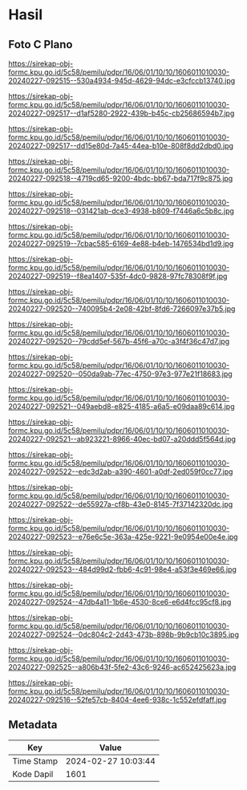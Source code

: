 # Hasil

## Foto C Plano

https://sirekap-obj-formc.kpu.go.id/5c58/pemilu/pdpr/16/06/01/10/10/1606011010030-20240227-092515--530a4934-945d-4629-94dc-e3cfccb13740.jpg

https://sirekap-obj-formc.kpu.go.id/5c58/pemilu/pdpr/16/06/01/10/10/1606011010030-20240227-092517--d1af5280-2922-439b-b45c-cb25686594b7.jpg

https://sirekap-obj-formc.kpu.go.id/5c58/pemilu/pdpr/16/06/01/10/10/1606011010030-20240227-092517--dd15e80d-7a45-44ea-b10e-808f8dd2dbd0.jpg

https://sirekap-obj-formc.kpu.go.id/5c58/pemilu/pdpr/16/06/01/10/10/1606011010030-20240227-092518--4719cd65-9200-4bdc-bb67-bda717f9c875.jpg

https://sirekap-obj-formc.kpu.go.id/5c58/pemilu/pdpr/16/06/01/10/10/1606011010030-20240227-092518--031421ab-dce3-4938-b809-f7446a6c5b8c.jpg

https://sirekap-obj-formc.kpu.go.id/5c58/pemilu/pdpr/16/06/01/10/10/1606011010030-20240227-092519--7cbac585-6169-4e88-b4eb-1476534bd1d9.jpg

https://sirekap-obj-formc.kpu.go.id/5c58/pemilu/pdpr/16/06/01/10/10/1606011010030-20240227-092519--f8ea1407-535f-4dc0-9828-97fc78308f9f.jpg

https://sirekap-obj-formc.kpu.go.id/5c58/pemilu/pdpr/16/06/01/10/10/1606011010030-20240227-092520--740095b4-2e08-42bf-8fd6-7266097e37b5.jpg

https://sirekap-obj-formc.kpu.go.id/5c58/pemilu/pdpr/16/06/01/10/10/1606011010030-20240227-092520--79cdd5ef-567b-45f6-a70c-a3f4f36c47d7.jpg

https://sirekap-obj-formc.kpu.go.id/5c58/pemilu/pdpr/16/06/01/10/10/1606011010030-20240227-092520--050da9ab-77ec-4750-97e3-977e21f18683.jpg

https://sirekap-obj-formc.kpu.go.id/5c58/pemilu/pdpr/16/06/01/10/10/1606011010030-20240227-092521--049aebd8-e825-4185-a6a5-e09daa89c614.jpg

https://sirekap-obj-formc.kpu.go.id/5c58/pemilu/pdpr/16/06/01/10/10/1606011010030-20240227-092521--ab923221-8966-40ec-bd07-a20ddd5f564d.jpg

https://sirekap-obj-formc.kpu.go.id/5c58/pemilu/pdpr/16/06/01/10/10/1606011010030-20240227-092522--edc3d2ab-a390-4601-a0df-2ed059f0cc77.jpg

https://sirekap-obj-formc.kpu.go.id/5c58/pemilu/pdpr/16/06/01/10/10/1606011010030-20240227-092522--de55927a-cf8b-43e0-8145-7f37142320dc.jpg

https://sirekap-obj-formc.kpu.go.id/5c58/pemilu/pdpr/16/06/01/10/10/1606011010030-20240227-092523--e76e6c5e-363a-425e-9221-9e0954e00e4e.jpg

https://sirekap-obj-formc.kpu.go.id/5c58/pemilu/pdpr/16/06/01/10/10/1606011010030-20240227-092523--484d99d2-fbb6-4c91-98e4-a53f3e469e66.jpg

https://sirekap-obj-formc.kpu.go.id/5c58/pemilu/pdpr/16/06/01/10/10/1606011010030-20240227-092524--47db4a11-1b6e-4530-8ce6-e6d4fcc95cf8.jpg

https://sirekap-obj-formc.kpu.go.id/5c58/pemilu/pdpr/16/06/01/10/10/1606011010030-20240227-092524--0dc804c2-2d43-473b-898b-9b9cb10c3895.jpg

https://sirekap-obj-formc.kpu.go.id/5c58/pemilu/pdpr/16/06/01/10/10/1606011010030-20240227-092525--a806b43f-5fe2-43c6-9246-ac652425623a.jpg

https://sirekap-obj-formc.kpu.go.id/5c58/pemilu/pdpr/16/06/01/10/10/1606011010030-20240227-092516--52fe57cb-8404-4ee6-938c-1c552efdfaff.jpg


## Metadata

| Key        | Value               |
| ---------- | ------------------- |
| Time Stamp | 2024-02-27 10:03:44 |
| Kode Dapil | 1601                |




